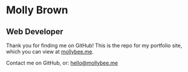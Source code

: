 # Molly Brown
## Web Developer
Thank you for finding me on GitHub! This is the repo for my portfolio site, which you can view at [mollybee.me](http://mollybee.me/).    




Contact me on GitHub, or: [hello@mollybee.me](mailto:hello@mollybee.me)

